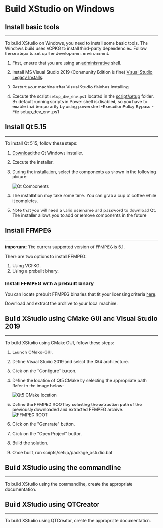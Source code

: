 # Build XStudio on Windows

## Install basic tools
---

To build XStudio on Windows, you need to install some basic tools. The Windows build uses VCPKG to install third-party dependencies. Follow these steps to set up the development environment:

1. First, ensure that you are using an [administrative](https://www.howtogeek.com/194041/how-to-open-the-command-prompt-as-administrator-in-windows-8.1/) shell.

2. Install MS Visual Studio 2019 (Community Edition is fine) [Visual Studio Legacy Installs](https://visualstudio.microsoft.com/vs/older-downloads/).

3. Restart your machine after Visual Studio finishes installing

4. Execute the script `setup_dev_env.ps1` located in the [script/setup](/scripts/setup/setup_dev_env.ps1) folder. By default running scripts in Power shell is disabled, so you have to enable that temporarily by using powershell -ExecutionPolicy Bypass -File setup_dev_env
.ps1
## Install Qt 5.15
---

To install Qt 5.15, follow these steps:

1. [Download](https://www.qt.io/download-qt-installer-oss?hsCtaTracking=99d9dd4f-5681-48d2-b096-470725510d34%7C074ddad0-fdef-4e53-8aa8-5e8a876d6ab4) the Qt Windows installer.
2. Execute the installer.
3. During the installation, select the components as shown in the following picture:

   ![Qt Components](/docs/build_guides/media/images/Qt5_select_components.png)

4. The installation may take some time. You can grab a cup of coffee while it completes.
5. Note that you will need a valid username and password to download Qt. The installer allows you to add or remove components in the future.

## Install FFMPEG
---
**Important**: The current supported version of FFMPEG is 5.1.

There are two options to install FFMPEG:

1. Using VCPKG.
2. Using a prebuilt binary.

### Install FFMPEG with a prebuilt binary
You can locate prebuilt FFMPEG binaries that fit your licensing criteria [here](https://ffmpeg.org/download.html#build-windows).

Download and extract the archive to your local machine.

## Build XStudio using CMake GUI and Visual Studio 2019
---

To build XStudio using CMake GUI, follow these steps:

1. Launch CMake-GUI.
2. Define Visual Studio 2019 and select the X64 architecture.
3. Click on the "Configure" button.
4. Define the location of Qt5 CMake by selecting the appropriate path. Refer to the image below:

   ![Qt5 CMake location](/docs/build_guides/media/images/setup_Qt5.png)

5. Define the FFMPEG ROOT by selecting the extraction path of the previously downloaded and extracted FFMPEG archive.
   ![FFMPEG ROOT](/docs/build_guides/media/images/setup_ffmpeg.png)

6. Click on the "Generate" button.
7. Click on the "Open Project" button.
8. Build the solution.
9. Once built, run scripts/setup/package_xstudio.bat

## Build XStudio using the commandline
---

To build XStudio using the commandline, create the appropriate documentation.

## Build XStudio using QTCreator
---

To build XStudio using QTCreator, create the appropriate documentation.
